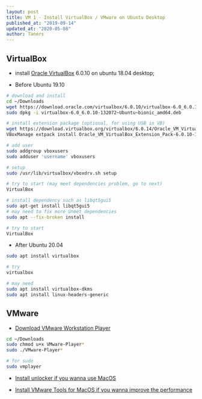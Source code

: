 ```yaml
---
layout: post
title: VM 1 - Install VirtualBox / VMware on Ubuntu Desktop
published_at: "2019-09-14"
updated_at: "2020-05-08"
author: Taners
---
```


## VirtualBox

- install [Oracle VirtualBox](https://www.oracle.com/virtualization/technologies/vm/downloads/virtualbox-downloads.html#extpack) 6.0.10 on ubuntu 18.04 desktop;

- Before Ubuntu 19.10

```bash
# download and install
cd ~/Downloads
wget https://download.oracle.com/virtualbox/6.0.10/virtualbox-6.0_6.0.10-132072~Ubuntu~bionic_amd64.deb
sudo dpkg -i virtualbox-6.0_6.0.10-132072~Ubuntu~bionic_amd64.deb

# install extension package (optional, for using USB in VB)
wget https://download.virtualbox.org/virtualbox/6.0.14/Oracle_VM_VirtualBox_Extension_Pack-6.0.14.vbox-extpack
VBoxManage extpack install Oracle_VM_VirtualBox_Extension_Pack-6.0.10-132072.vbox-extpack

# add user
sudo addgroup vboxusers
sudo adduser 'username' vboxusers

# setup
sudo /usr/lib/virtualbox/vboxdrv.sh setup

# try to start (may meet dependencies problem, go to next)
VirtualBox

# install dependency such as libqt5gui5
sudo apt-get install libqt5gui5
# may need to fix more Unmet dependencies
sudo apt --fix-broken install

# try to start
VirtualBox
```

- After Ubuntu 20.04

```bash
sudo apt install virtualbox

# try
virtualbox

# may need
sudo apt install virtualbox-dkms
sudo apt install linux-headers-generic
```

## VMware

- [Download VMware Workstation Player](https://www.vmware.com/products/workstation-player/workstation-player-evaluation.html)

```bash
cd ~/Downloads
sudo chmod u+x VMware-Player*
sudo ./VMware-Player*

# for sudo
sudo vmplayer
```

- [Install unlocker if you wanna use MacOS](https://github.com/paolo-projects/unlocker)

- [Install VMware Tools for MacOS if you wanna improve the performance](https://www.aioboot.com/en/macos-vmware-workstation/)
